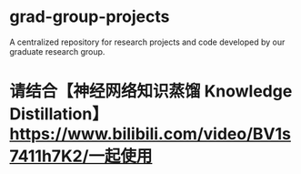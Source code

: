 # grad-group-projects
A centralized repository for research projects and code developed by our graduate research group.
# 请结合【神经网络知识蒸馏 Knowledge Distillation】 https://www.bilibili.com/video/BV1s7411h7K2/一起使用
